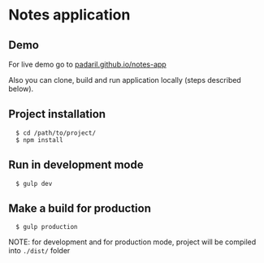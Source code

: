 # Notes application

## Demo
For live demo go to [padaril.github.io/notes-app](http://padaril.github.io/notes-app/)

Also you can clone, build and run application locally (steps described below).

## Project installation
```
  $ cd /path/to/project/
  $ npm install
```

## Run in development mode
```
  $ gulp dev
```

## Make a build for production
```
  $ gulp production
```

NOTE: for development and for production mode, project will be compiled into ```./dist/``` folder
